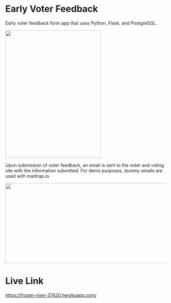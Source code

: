# Early Voter Feedback
Early voter feedback form app that uses Python, Flask, and PostgreSQL.

<img src="https://user-images.githubusercontent.com/48728002/97116396-2f281a80-16d3-11eb-930f-eab4ab1eba12.png" width="300" height="400"/>

Upon submission of voter feedback, an email is sent to the voter and voting site with the information submitted. For demo purposes, dummy emails are used with mailtrap.io.

<img src="https://user-images.githubusercontent.com/48728002/97116679-1fa9d100-16d5-11eb-989d-8c21de8af29d.png" width="600" height="250" />

# Live Link
https://frozen-river-37420.herokuapp.com/
